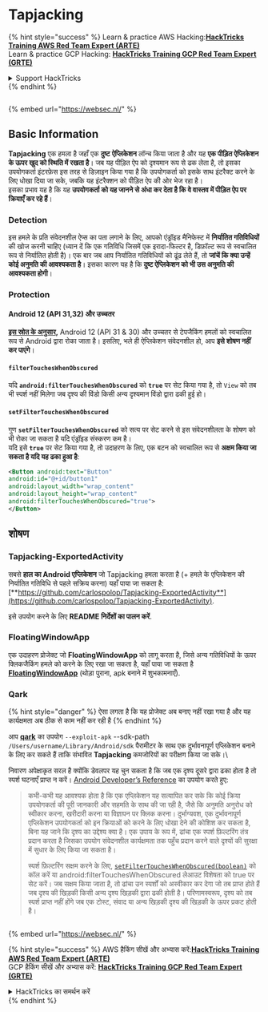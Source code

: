 # Tapjacking

{% hint style="success" %}
Learn & practice AWS Hacking:<img src="/.gitbook/assets/arte.png" alt="" data-size="line">[**HackTricks Training AWS Red Team Expert (ARTE)**](https://training.hacktricks.xyz/courses/arte)<img src="/.gitbook/assets/arte.png" alt="" data-size="line">\
Learn & practice GCP Hacking: <img src="/.gitbook/assets/grte.png" alt="" data-size="line">[**HackTricks Training GCP Red Team Expert (GRTE)**<img src="/.gitbook/assets/grte.png" alt="" data-size="line">](https://training.hacktricks.xyz/courses/grte)

<details>

<summary>Support HackTricks</summary>

* Check the [**subscription plans**](https://github.com/sponsors/carlospolop)!
* **Join the** 💬 [**Discord group**](https://discord.gg/hRep4RUj7f) or the [**telegram group**](https://t.me/peass) or **follow** us on **Twitter** 🐦 [**@hacktricks\_live**](https://twitter.com/hacktricks\_live)**.**
* **Share hacking tricks by submitting PRs to the** [**HackTricks**](https://github.com/carlospolop/hacktricks) and [**HackTricks Cloud**](https://github.com/carlospolop/hacktricks-cloud) github repos.

</details>
{% endhint %}

<figure><img src="https://pentest.eu/RENDER_WebSec_10fps_21sec_9MB_29042024.gif" alt=""><figcaption></figcaption></figure>

{% embed url="https://websec.nl/" %}


## **Basic Information**

**Tapjacking** एक हमला है जहाँ एक **दुष्ट** **ऐप्लिकेशन** लॉन्च किया जाता है और यह **एक पीड़ित ऐप्लिकेशन के ऊपर खुद को स्थिति में रखता है**। जब यह पीड़ित ऐप को दृश्यमान रूप से ढक लेता है, तो इसका उपयोगकर्ता इंटरफ़ेस इस तरह से डिज़ाइन किया गया है कि उपयोगकर्ता को इसके साथ इंटरैक्ट करने के लिए धोखा दिया जा सके, जबकि यह इंटरैक्शन को पीड़ित ऐप की ओर भेज रहा है।\
इसका प्रभाव यह है कि यह **उपयोगकर्ता को यह जानने से अंधा कर देता है कि वे वास्तव में पीड़ित ऐप पर क्रियाएँ कर रहे हैं**।

### Detection

इस हमले के प्रति संवेदनशील ऐप्स का पता लगाने के लिए, आपको एंड्रॉइड मैनिफेस्ट में **निर्यातित गतिविधियों** की खोज करनी चाहिए (ध्यान दें कि एक गतिविधि जिसमें एक इरादा-फिल्टर है, डिफ़ॉल्ट रूप से स्वचालित रूप से निर्यातित होती है)। एक बार जब आप निर्यातित गतिविधियों को ढूंढ लेते हैं, तो **जांचें कि क्या उन्हें कोई अनुमति की आवश्यकता है**। इसका कारण यह है कि **दुष्ट ऐप्लिकेशन को भी उस अनुमति की आवश्यकता होगी**।

### Protection

#### Android 12 (API 31,32) और उच्चतर

[**इस स्रोत के अनुसार**](https://www.geeksforgeeks.org/tapjacking-in-android/)**,** Android 12 (API 31 & 30) और उच्चतर से टेपजैकिंग हमलों को स्वचालित रूप से Android द्वारा रोका जाता है। इसलिए, भले ही ऐप्लिकेशन संवेदनशील हो, आप **इसे शोषण नहीं कर पाएंगे**।

#### `filterTouchesWhenObscured`

यदि **`android:filterTouchesWhenObscured`** को **`true`** पर सेट किया गया है, तो `View` को तब भी स्पर्श नहीं मिलेगा जब दृश्य की विंडो किसी अन्य दृश्यमान विंडो द्वारा ढकी हुई हो।

#### **`setFilterTouchesWhenObscured`**

गुण **`setFilterTouchesWhenObscured`** को सत्य पर सेट करने से इस संवेदनशीलता के शोषण को भी रोका जा सकता है यदि एंड्रॉइड संस्करण कम है।\
यदि इसे **`true`** पर सेट किया गया है, तो उदाहरण के लिए, एक बटन को स्वचालित रूप से **अक्षम किया जा सकता है यदि यह ढका हुआ है**:
```xml
<Button android:text="Button"
android:id="@+id/button1"
android:layout_width="wrap_content"
android:layout_height="wrap_content"
android:filterTouchesWhenObscured="true">
</Button>
```
## शोषण

### Tapjacking-ExportedActivity

सबसे **हाल का Android एप्लिकेशन** जो Tapjacking हमला करता है (+ हमले के एप्लिकेशन की निर्यातित गतिविधि से पहले सक्रिय करना) यहाँ पाया जा सकता है: [**https://github.com/carlospolop/Tapjacking-ExportedActivity**](https://github.com/carlospolop/Tapjacking-ExportedActivity).

इसे उपयोग करने के लिए **README निर्देशों का पालन करें**.

### FloatingWindowApp

एक उदाहरण प्रोजेक्ट जो **FloatingWindowApp** को लागू करता है, जिसे अन्य गतिविधियों के ऊपर क्लिकजैकिंग हमले को करने के लिए रखा जा सकता है, यहाँ पाया जा सकता है [**FloatingWindowApp**](https://github.com/aminography/FloatingWindowApp) (थोड़ा पुराना, apk बनाने में शुभकामनाएँ).

### Qark

{% hint style="danger" %}
ऐसा लगता है कि यह प्रोजेक्ट अब बनाए नहीं रखा गया है और यह कार्यक्षमता अब ठीक से काम नहीं कर रही है
{% endhint %}

आप [**qark**](https://github.com/linkedin/qark) का उपयोग `--exploit-apk` --sdk-path `/Users/username/Library/Android/sdk` पैरामीटर के साथ एक दुर्भावनापूर्ण एप्लिकेशन बनाने के लिए कर सकते हैं ताकि संभावित **Tapjacking** कमजोरियों का परीक्षण किया जा सके।\

निवारण अपेक्षाकृत सरल है क्योंकि डेवलपर यह चुन सकता है कि जब एक दृश्य दूसरे द्वारा ढका होता है तो स्पर्श घटनाएँ प्राप्त न करें। [Android Developer’s Reference](https://developer.android.com/reference/android/view/View#security) का उपयोग करते हुए:

> कभी-कभी यह आवश्यक होता है कि एक एप्लिकेशन यह सत्यापित कर सके कि कोई क्रिया उपयोगकर्ता की पूरी जानकारी और सहमति के साथ की जा रही है, जैसे कि अनुमति अनुरोध को स्वीकार करना, खरीदारी करना या विज्ञापन पर क्लिक करना। दुर्भाग्यवश, एक दुर्भावनापूर्ण एप्लिकेशन उपयोगकर्ता को इन क्रियाओं को करने के लिए धोखा देने की कोशिश कर सकता है, बिना यह जाने कि दृश्य का उद्देश्य क्या है। एक उपाय के रूप में, ढांचा एक स्पर्श फ़िल्टरिंग तंत्र प्रदान करता है जिसका उपयोग संवेदनशील कार्यक्षमता तक पहुँच प्रदान करने वाले दृश्यों की सुरक्षा में सुधार के लिए किया जा सकता है।
>
> स्पर्श फ़िल्टरिंग सक्षम करने के लिए, [`setFilterTouchesWhenObscured(boolean)`](https://developer.android.com/reference/android/view/View#setFilterTouchesWhenObscured%28boolean%29) को कॉल करें या android:filterTouchesWhenObscured लेआउट विशेषता को true पर सेट करें। जब सक्षम किया जाता है, तो ढांचा उन स्पर्शों को अस्वीकार कर देगा जो तब प्राप्त होते हैं जब दृश्य की खिड़की किसी अन्य दृश्य खिड़की द्वारा ढकी होती है। परिणामस्वरूप, दृश्य को तब स्पर्श प्राप्त नहीं होंगे जब एक टोस्ट, संवाद या अन्य खिड़की दृश्य की खिड़की के ऊपर प्रकट होती है।

<figure><img src="https://pentest.eu/RENDER_WebSec_10fps_21sec_9MB_29042024.gif" alt=""><figcaption></figcaption></figure>

{% embed url="https://websec.nl/" %}

{% hint style="success" %}
AWS हैकिंग सीखें और अभ्यास करें:<img src="/.gitbook/assets/arte.png" alt="" data-size="line">[**HackTricks Training AWS Red Team Expert (ARTE)**](https://training.hacktricks.xyz/courses/arte)<img src="/.gitbook/assets/arte.png" alt="" data-size="line">\
GCP हैकिंग सीखें और अभ्यास करें: <img src="/.gitbook/assets/grte.png" alt="" data-size="line">[**HackTricks Training GCP Red Team Expert (GRTE)**<img src="/.gitbook/assets/grte.png" alt="" data-size="line">](https://training.hacktricks.xyz/courses/grte)

<details>

<summary>HackTricks का समर्थन करें</summary>

* [**सदस्यता योजनाएँ**](https://github.com/sponsors/carlospolop) देखें!
* **💬 [**Discord समूह**](https://discord.gg/hRep4RUj7f) या [**telegram समूह**](https://t.me/peass) में शामिल हों या **Twitter** 🐦 [**@hacktricks\_live**](https://twitter.com/hacktricks\_live)** पर हमें **फॉलो** करें।**
* **हैकिंग ट्रिक्स साझा करें और [**HackTricks**](https://github.com/carlospolop/hacktricks) और [**HackTricks Cloud**](https://github.com/carlospolop/hacktricks-cloud) गिटहब रिपोजिटरी में PR सबमिट करें।**

</details>
{% endhint %}
